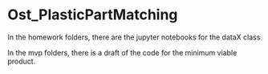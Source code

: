 # Ost_PlasticPartMatching

In the homework folders, there are the jupyter notebooks for the dataX class

In the mvp folders, there is a draft of the code for the minimum viable product.